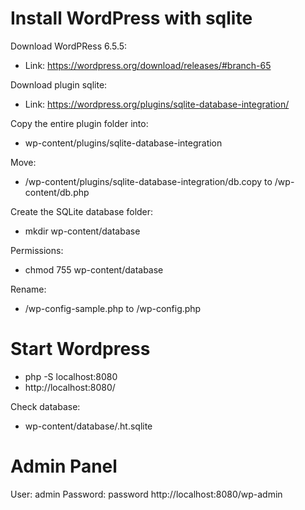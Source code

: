 # Install WordPress with sqlite

Download WordPRess 6.5.5:
- Link: https://wordpress.org/download/releases/#branch-65

Download plugin sqlite:
- Link: https://wordpress.org/plugins/sqlite-database-integration/

Copy the entire plugin folder into:
- wp-content/plugins/sqlite-database-integration

Move:
- /wp-content/plugins/sqlite-database-integration/db.copy to /wp-content/db.php

Create the SQLite database folder:
- mkdir wp-content/database

Permissions:
- chmod 755 wp-content/database

Rename:
- /wp-config-sample.php to /wp-config.php

# Start Wordpress
- php -S localhost:8080
- http://localhost:8080/

Check database:
- wp-content/database/.ht.sqlite

# Admin Panel
User: admin
Password: password
http://localhost:8080/wp-admin


